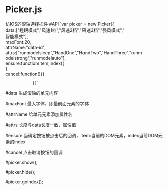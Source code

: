 ﻿# Picker.js
仿IOS的滚轴选择插件
#API
`var picker = new Picker({  
                    data:["睡眠模式","风速1档","风速2档","风速3档","强风模式","  
                    智能模式"],  
                    maxFont:20,  
                    attrName:"data-id",  
                    attrs:["runmodelsleep","HandOne","HandTwo","HandThree","runm  
                    odelstrong","runmodelauto"],  
                    ensure:function(item,index){  
                    },  
                    cancel:function(){}  
                    
                })`
#data
生成滚轴的单元内容

#maxFont
最大字体，即最前面元素的字体

#attrName
给单元元素添加属性名

#attrs
长度与data长度一致，属性值

#ensure
当确定按钮被点击后的回调，item:当前的DOM元素，index当前DOM元素的index

#cancel
点击取消按钮的回调

#picker.show();

#picker.hide();

#picker.goIndex();
